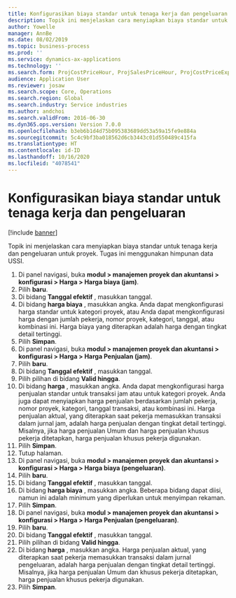 ```yaml
---
title: Konfigurasikan biaya standar untuk tenaga kerja dan pengeluaran
description: Topik ini menjelaskan cara menyiapkan biaya standar untuk tenaga kerja dan pengeluaran untuk proyek.
author: Yowelle
manager: AnnBe
ms.date: 08/02/2019
ms.topic: business-process
ms.prod: ''
ms.service: dynamics-ax-applications
ms.technology: ''
ms.search.form: ProjCostPriceHour, ProjSalesPriceHour, ProjCostPriceExpense, ProjSalesPriceCost
audience: Application User
ms.reviewer: josaw
ms.search.scope: Core, Operations
ms.search.region: Global
ms.search.industry: Service industries
ms.author: andchoi
ms.search.validFrom: 2016-06-30
ms.dyn365.ops.version: Version 7.0.0
ms.openlocfilehash: b3eb6b1d4d75b095383689dd53a59a15fe9e884a
ms.sourcegitcommit: 5c4c9bf3ba018562d6cb3443c01d550489c415fa
ms.translationtype: HT
ms.contentlocale: id-ID
ms.lasthandoff: 10/16/2020
ms.locfileid: "4078541"
---
```

# <a name="configure-standard-costs-for-labor-and-expenses"></a>Konfigurasikan biaya standar untuk tenaga kerja dan pengeluaran

[!include [banner](../../includes/banner.md)]

Topik ini menjelaskan cara menyiapkan biaya standar untuk tenaga kerja dan pengeluaran untuk proyek. Tugas ini menggunakan himpunan data USSI.

1. Di panel navigasi, buka **modul > manajemen proyek dan akuntansi > konfigurasi > Harga > Harga biaya (jam)**.
2. Pilih **baru**.
3. Di bidang **Tanggal efektif** , masukkan tanggal.
4. Di bidang **harga biaya** , masukkan angka. Anda dapat mengkonfigurasi harga standar untuk kategori proyek, atau Anda dapat mengkonfigurasi harga dengan jumlah pekerja, nomor proyek, kategori, tanggal, atau kombinasi ini. Harga biaya yang diterapkan adalah harga dengan tingkat detail tertinggi.  
5. Pilih **Simpan**.
6. Di panel navigasi, buka **modul > manajemen proyek dan akuntansi > konfigurasi > Harga > Harga Penjualan (jam)**.
7. Pilih **baru**.
8. Di bidang **Tanggal efektif** , masukkan tanggal.
9. Pilih pilihan di bidang **Valid hingga**.
10. Di bidang **harga** , masukkan angka. Anda dapat mengkonfigurasi harga penjualan standar untuk transaksi jam atau untuk kategori proyek. Anda juga dapat menyiapkan harga penjualan berdasarkan jumlah pekerja, nomor proyek, kategori, tanggal transaksi, atau kombinasi ini. Harga penjualan aktual, yang diterapkan saat pekerja memasukkan transaksi dalam jurnal jam, adalah harga penjualan dengan tingkat detail tertinggi. Misalnya, jika harga penjualan Umum dan harga penjualan khusus pekerja ditetapkan, harga penjualan khusus pekerja digunakan.  
11. Pilih **Simpan**.
12. Tutup halaman.
13. Di panel navigasi, buka **modul > manajemen proyek dan akuntansi > konfigurasi > Harga > Harga biaya (pengeluaran)**.
14. Pilih **baru**.
15. Di bidang **Tanggal efektif** , masukkan tanggal.
16. Di bidang **harga biaya** , masukkan angka. Beberapa bidang dapat diisi, namun ini adalah minimum yang diperlukan untuk menyimpan rekaman.  
17. Pilih **Simpan**.
18. Di panel navigasi, buka **modul > manajemen proyek dan akuntansi > konfigurasi > Harga > Harga Penjualan (pengeluaran)**.
19. Pilih **baru**.
20. Di bidang **Tanggal efektif** , masukkan tanggal.
21. Pilih pilihan di bidang **Valid hingga**.
22. Di bidang **harga** , masukkan angka. Harga penjualan aktual, yang diterapkan saat pekerja memasukkan transaksi dalam jurnal pengeluaran, adalah harga penjualan dengan tingkat detail tertinggi. Misalnya, jika harga penjualan Umum dan khusus pekerja ditetapkan, harga penjualan khusus pekerja digunakan.  
23. Pilih **Simpan**.

